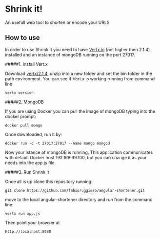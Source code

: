 Shrink it!
==========

An usefull web tool to shorten or encode your URLS


How to use
---
In order to use Shrink it you need to have [Vertx.io](http://vertx.io/vertx2/) (not higher then 2.1.4) 
installed and an instance of mongoDB running on the port 27017.


#####1. Install Vert.x

Download [vertx/2.1.4](https://bintray.com/vertx/downloads/distribution/2.1.4), unzip into a new folder 
and set the bin folder in the path environment.
You can see if Vert.x is working running from command line 

```
vertx version
```


#####2. MongoDB 

If you are using Docker you can pull the image of mongoDB typing into the docker prompt:

```
docker pull mongo
```

Once downloaded, run it by: 

```
docker run -d -t 27017:27017 --name mongo mongod
```

Now your istance of mongoDB is running. This application communicates with default Docker host 192.168.99.100, 
but you can change it as your needs into the app.js file. 



#####3. Run Shrink it 

Once all is up clone this repository running: 

```
git clone https://github.com/fabioruggiero/angular-shortener.git
```

move to the local angular-shortener directory and run from the command line: 

```
vertx run app.js
```

Then point your browser at 

```
http://localhost:8080
```
